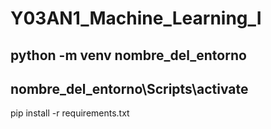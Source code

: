 # Y03AN1_Machine_Learning_I

python -m venv nombre_del_entorno
--
nombre_del_entorno\Scripts\activate
---
pip install -r requirements.txt